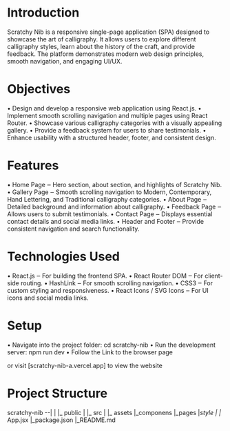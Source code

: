 <!-- Scratchy Nib Project  -->
# Introduction

Scratchy Nib is a responsive single-page application (SPA) designed to showcase the art of calligraphy. It allows users to explore different calligraphy styles, learn about the history of the craft, and provide feedback. The platform demonstrates modern web design principles, smooth navigation, and engaging UI/UX.

# Objectives

•	Design and develop a responsive web application using React.js.
•	Implement smooth scrolling navigation and multiple pages using React Router.
•	Showcase various calligraphy categories with a visually appealing gallery.
•	Provide a feedback system for users to share testimonials.
•	Enhance usability with a structured header, footer, and consistent design.

# Features

•	Home Page ‒ Hero section, about section, and highlights of Scratchy Nib.
•	Gallery Page ‒ Smooth scrolling navigation to Modern, Contemporary, Hand Lettering, and Traditional calligraphy categories.
•	About Page ‒ Detailed background and information about calligraphy.
•	Feedback Page ‒ Allows users to submit testimonials.
•	Contact Page ‒ Displays essential contact details and social media links.
•	Header and Footer ‒ Provide consistent navigation and search functionality.

# Technologies Used

•	React.js ‒ For building the frontend SPA.
•	React Router DOM ‒ For client-side routing. 
•	HashLink ‒ For smooth scrolling navigation.
•	CSS3 ‒ For custom styling and responsiveness.
•	React Icons / SVG Icons ‒ For UI icons and social media links.

# Setup

•	Navigate into the project folder: cd scratchy-nib
•	Run the development server: npm run dev
•	Follow the Link to the browser page

or visit [scratchy-nib-a.vercel.app] to view the website

# Project Structure

scratchy-nib --|
    |
    |_ public <!-- contains the favicon used in the project -->
    |
    |_ src
        |
        |_ assets <!-- Contains the images, fonts and icons used in the project -->
        |_componens <!-- Contains the reusable components and their stylesheets [header and footer] -->
        |_pages <!-- Contains all the pages of the project [actually called components, but they simulate different pages for our SPA]-->
        |_style <!-- Contains all the necessary stylesheets [CSS files] for our project -->
    |
    |_ App.jsx <!-- Our Project's Main entry -->
    |_package.json
    |_README.md